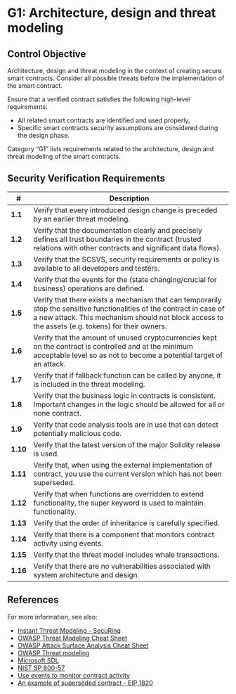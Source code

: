 # G1: Architecture, design and threat modeling

## Control Objective

Architecture, design and threat modeling in the context of creating secure smart contracts.
Consider all possible threats before the implementation of the smart contract.

Ensure that a verified contract satisfies the following high-level requirements:
* All related smart contracts are identified and used properly,
* Specific smart contracts security assumptions are considered during the design phase.

Category “G1” lists requirements related to the architecture, design and threat modeling of the smart contracts.

## Security Verification Requirements

| # | Description |
| --- | --- |
| **1.1** | Verify that every introduced design change is preceded by an earlier threat modeling. |
| **1.2** | Verify that the documentation clearly and precisely defines all trust boundaries in the contract (trusted relations with other contracts and significant data flows).  |
| **1.3** | Verify that the SCSVS, security requirements or policy is available to all developers and testers. |
| **1.4** | Verify that the events for the (state changing/crucial for business) operations are defined. |
| **1.5** | Verify that there exists a mechanism that can temporarily stop the sensitive functionalities of the contract in case of a new attack. This mechanism should not block access to the assets (e.g. tokens) for their owners. |
| **1.6** | Verify that the amount of unused cryptocurrencies kept on the contract is controlled and at the minimum acceptable level so as not to become a potential target of an attack. |
| **1.7** | Verify that if fallback function can be called by anyone, it is included in the threat modeling. |
| **1.8** | Verify that the business logic in contracts is consistent. Important changes in the logic should be allowed for all or none contract. |
| **1.9** | Verify that code analysis tools are in use that can detect potentially malicious code. |
| **1.10** | Verify that the latest version of the major Solidity release is used. |
| **1.11** | Verify that, when using the external implementation of contract, you use the current version which has not been superseded. |
| **1.12** | Verify that when functions are overridden to extend functionality, the super keyword is used to maintain functionality. |
| **1.13** | Verify that the order of inheritance is carefully specified. |
| **1.14** | Verify that there is a component that monitors contract activity using events. |
| **1.15** | Verify that the threat model includes whale transactions. |
| **1.16** | Verify that there are no vulnerabilities associated with system architecture and design. |

## References

For more information, see also:

* [Instant Threat Modeling - SecuRing](https://www.youtube.com/watch?v=IwR4PAmRhhg&list=PL-lO2xrptAtav4SZgCdDkVxChWhVU3kmP&index=18)
* [OWASP Threat Modeling Cheat Sheet](https://github.com/OWASP/CheatSheetSeries/blob/master/cheatsheets/Threat_Modeling_Cheat_Sheet.md)
* [OWASP Attack Surface Analysis Cheat Sheet](https://github.com/OWASP/CheatSheetSeries/blob/master/cheatsheets/Attack_Surface_Analysis_Cheat_Sheet.md)
* [OWASP Threat modeling](https://www.owasp.org/index.php/Application_Threat_Modeling)
* [Microsoft SDL](https://www.microsoft.com/en-us/sdl/)
* [NIST SP 800-57](https://csrc.nist.gov/publications/detail/sp/800-57-part-1/rev-4/final)
* [Use events to monitor contract activity](https://consensys.github.io/smart-contract-best-practices/recommendations/#use-events-to-monitor-contract-activity)
* [An example of superseded contract - EIP 1820](https://eips.ethereum.org/EIPS/eip-1820)